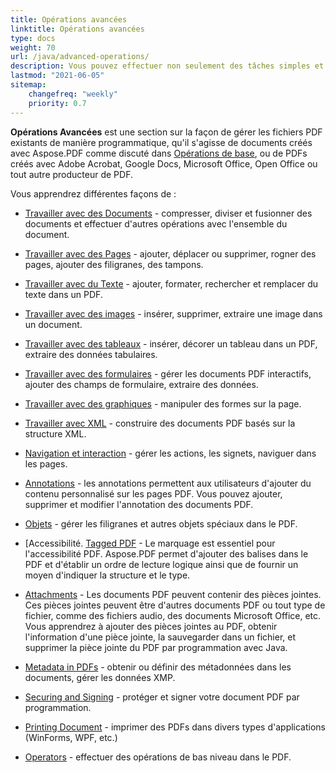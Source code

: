 ```yaml
---
title: Opérations avancées 
linktitle: Opérations avancées 
type: docs
weight: 70
url: /java/advanced-operations/
description: Vous pouvez effectuer non seulement des tâches simples et faciles, mais aussi atteindre des objectifs plus complexes avec Aspose. PDF pour Java. 
lastmod: "2021-06-05"
sitemap:
    changefreq: "weekly"
    priority: 0.7
---
```


**Opérations Avancées** est une section sur la façon de gérer les fichiers PDF existants de manière programmatique, qu'il s'agisse de documents créés avec Aspose.PDF comme discuté dans [Opérations de base](/pdf/java/basic-operations), ou de PDFs créés avec Adobe Acrobat, Google Docs, Microsoft Office, Open Office ou tout autre producteur de PDF.

Vous apprendrez différentes façons de :

- [Travailler avec des Documents](/pdf/java/working-with-documents/) - compresser, diviser et fusionner des documents et effectuer d'autres opérations avec l'ensemble du document.
- [Travailler avec des Pages](/pdf/java/working-with-pages/) - ajouter, déplacer ou supprimer, rogner des pages, ajouter des filigranes, des tampons.

- [Travailler avec du Texte](/pdf/java/working-with-text/) - ajouter, formater, rechercher et remplacer du texte dans un PDF.
- [Travailler avec des images](/pdf/java/working-with-images/) - insérer, supprimer, extraire une image dans un document.
- [Travailler avec des tableaux](/pdf/java/working-with-tables/) - insérer, décorer un tableau dans un PDF, extraire des données tabulaires.
- [Travailler avec des formulaires](/pdf/java/working-with-forms/) - gérer les documents PDF interactifs, ajouter des champs de formulaire, extraire des données.
- [Travailler avec des graphiques](/pdf/java/graphs/) - manipuler des formes sur la page.
- [Travailler avec XML](/pdf/java/working-with-xml) - construire des documents PDF basés sur la structure XML.
- [Navigation et interaction](/pdf/java/navigation-and-interaction/) - gérer les actions, les signets, naviguer dans les pages.
- [Annotations](/pdf/java/annotations/) - les annotations permettent aux utilisateurs d'ajouter du contenu personnalisé sur les pages PDF. Vous pouvez ajouter, supprimer et modifier l'annotation des documents PDF.
- [Objets](/pdf/java/artifacts/) - gérer les filigranes et autres objets spéciaux dans le PDF.
- [Accessibilité.
 [Tagged PDF](/pdf/java/accessibility-tagged-pdf/) - Le marquage est essentiel pour l'accessibilité PDF. Aspose.PDF permet d'ajouter des balises dans le PDF et d'établir un ordre de lecture logique ainsi que de fournir un moyen d'indiquer la structure et le type.

- [Attachments](/pdf/java/attachments/) - Les documents PDF peuvent contenir des pièces jointes. Ces pièces jointes peuvent être d'autres documents PDF ou tout type de fichier, comme des fichiers audio, des documents Microsoft Office, etc. Vous apprendrez à ajouter des pièces jointes au PDF, obtenir l'information d'une pièce jointe, la sauvegarder dans un fichier, et supprimer la pièce jointe du PDF par programmation avec Java.

- [Metadata in PDFs](/pdf/java/pdf-file-metadata/) - obtenir ou définir des métadonnées dans les documents, gérer les données XMP.

- [Securing and Signing](/pdf/java/securing-and-signing/) - protéger et signer votre document PDF par programmation.

- [Printing Document](/pdf/java/print-pdf-file/) - imprimer des PDFs dans divers types d'applications (WinForms, WPF, etc.)

- [Operators](/pdf/java/operators/) - effectuer des opérations de bas niveau dans le PDF.